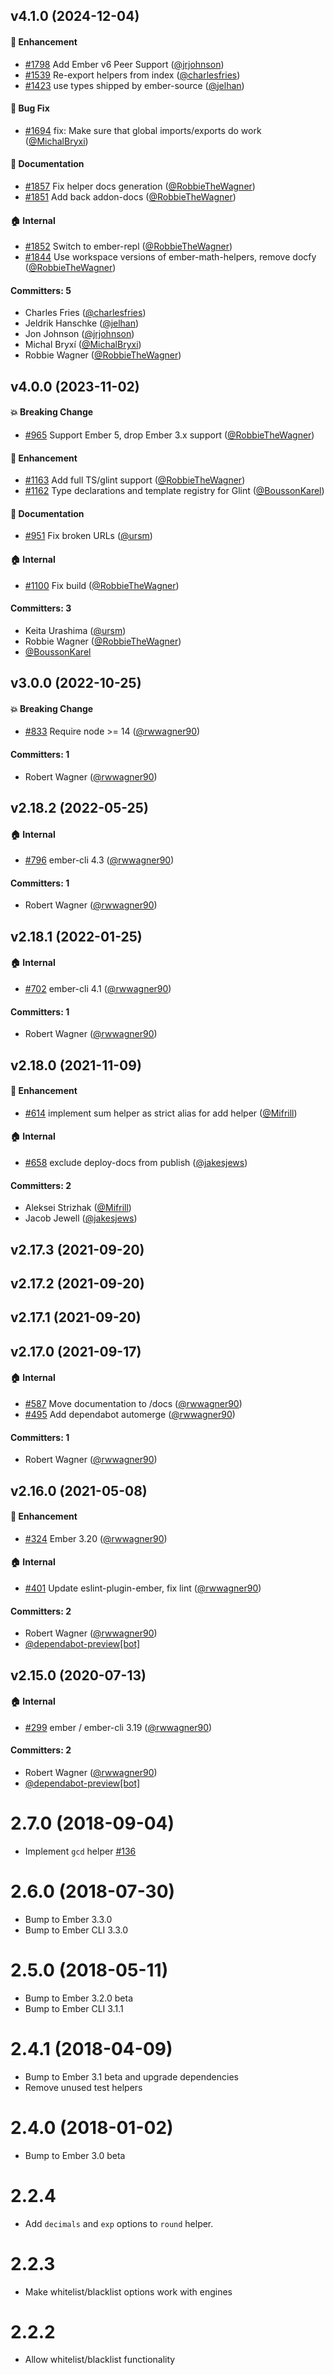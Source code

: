 





## v4.1.0 (2024-12-04)

#### :rocket: Enhancement
* [#1798](https://github.com/RobbieTheWagner/ember-math-helpers/pull/1798) Add Ember v6 Peer Support ([@jrjohnson](https://github.com/jrjohnson))
* [#1539](https://github.com/RobbieTheWagner/ember-math-helpers/pull/1539) Re-export helpers from index ([@charlesfries](https://github.com/charlesfries))
* [#1423](https://github.com/RobbieTheWagner/ember-math-helpers/pull/1423) use types shipped by ember-source ([@jelhan](https://github.com/jelhan))

#### :bug: Bug Fix
* [#1694](https://github.com/RobbieTheWagner/ember-math-helpers/pull/1694) fix: Make sure that global imports/exports do work ([@MichalBryxi](https://github.com/MichalBryxi))

#### :memo: Documentation
* [#1857](https://github.com/RobbieTheWagner/ember-math-helpers/pull/1857) Fix helper docs generation ([@RobbieTheWagner](https://github.com/RobbieTheWagner))
* [#1851](https://github.com/RobbieTheWagner/ember-math-helpers/pull/1851) Add back addon-docs ([@RobbieTheWagner](https://github.com/RobbieTheWagner))

#### :house: Internal
* [#1852](https://github.com/RobbieTheWagner/ember-math-helpers/pull/1852) Switch to ember-repl ([@RobbieTheWagner](https://github.com/RobbieTheWagner))
* [#1844](https://github.com/RobbieTheWagner/ember-math-helpers/pull/1844) Use workspace versions of ember-math-helpers, remove docfy ([@RobbieTheWagner](https://github.com/RobbieTheWagner))

#### Committers: 5
- Charles Fries ([@charlesfries](https://github.com/charlesfries))
- Jeldrik Hanschke ([@jelhan](https://github.com/jelhan))
- Jon Johnson ([@jrjohnson](https://github.com/jrjohnson))
- Michal Bryxí ([@MichalBryxi](https://github.com/MichalBryxi))
- Robbie Wagner ([@RobbieTheWagner](https://github.com/RobbieTheWagner))

## v4.0.0 (2023-11-02)

#### :boom: Breaking Change
* [#965](https://github.com/RobbieTheWagner/ember-math-helpers/pull/965) Support Ember 5, drop Ember 3.x support ([@RobbieTheWagner](https://github.com/RobbieTheWagner))

#### :rocket: Enhancement
* [#1163](https://github.com/RobbieTheWagner/ember-math-helpers/pull/1163) Add full TS/glint support ([@RobbieTheWagner](https://github.com/RobbieTheWagner))
* [#1162](https://github.com/RobbieTheWagner/ember-math-helpers/pull/1162) Type declarations and template registry for Glint ([@BoussonKarel](https://github.com/BoussonKarel))

#### :memo: Documentation
* [#951](https://github.com/RobbieTheWagner/ember-math-helpers/pull/951) Fix broken URLs ([@ursm](https://github.com/ursm))

#### :house: Internal
* [#1100](https://github.com/RobbieTheWagner/ember-math-helpers/pull/1100) Fix build ([@RobbieTheWagner](https://github.com/RobbieTheWagner))

#### Committers: 3
- Keita Urashima ([@ursm](https://github.com/ursm))
- Robbie Wagner ([@RobbieTheWagner](https://github.com/RobbieTheWagner))
- [@BoussonKarel](https://github.com/BoussonKarel)

## v3.0.0 (2022-10-25)

#### :boom: Breaking Change
* [#833](https://github.com/rwwagner90/ember-math-helpers/pull/833) Require node >= 14 ([@rwwagner90](https://github.com/rwwagner90))

#### Committers: 1
- Robert Wagner ([@rwwagner90](https://github.com/rwwagner90))

## v2.18.2 (2022-05-25)

#### :house: Internal
* [#796](https://github.com/rwwagner90/ember-math-helpers/pull/796) ember-cli 4.3 ([@rwwagner90](https://github.com/rwwagner90))

#### Committers: 1
- Robert Wagner ([@rwwagner90](https://github.com/rwwagner90))

## v2.18.1 (2022-01-25)

#### :house: Internal
* [#702](https://github.com/rwwagner90/ember-math-helpers/pull/702) ember-cli 4.1 ([@rwwagner90](https://github.com/rwwagner90))

#### Committers: 1
- Robert Wagner ([@rwwagner90](https://github.com/rwwagner90))

## v2.18.0 (2021-11-09)

#### :rocket: Enhancement
* [#614](https://github.com/rwwagner90/ember-math-helpers/pull/614) implement sum helper as strict alias for add helper ([@Mifrill](https://github.com/Mifrill))

#### :house: Internal
* [#658](https://github.com/rwwagner90/ember-math-helpers/pull/658) exclude deploy-docs from publish ([@jakesjews](https://github.com/jakesjews))

#### Committers: 2
- Aleksei Strizhak ([@Mifrill](https://github.com/Mifrill))
- Jacob Jewell ([@jakesjews](https://github.com/jakesjews))

## v2.17.3 (2021-09-20)

## v2.17.2 (2021-09-20)

## v2.17.1 (2021-09-20)

## v2.17.0 (2021-09-17)

#### :house: Internal
* [#587](https://github.com/rwwagner90/ember-math-helpers/pull/587) Move documentation to /docs ([@rwwagner90](https://github.com/rwwagner90))
* [#495](https://github.com/rwwagner90/ember-math-helpers/pull/495) Add dependabot automerge ([@rwwagner90](https://github.com/rwwagner90))

#### Committers: 1
- Robert Wagner ([@rwwagner90](https://github.com/rwwagner90))

## v2.16.0 (2021-05-08)

#### :rocket: Enhancement
* [#324](https://github.com/rwwagner90/ember-math-helpers/pull/324) Ember 3.20 ([@rwwagner90](https://github.com/rwwagner90))

#### :house: Internal
* [#401](https://github.com/rwwagner90/ember-math-helpers/pull/401) Update eslint-plugin-ember, fix lint ([@rwwagner90](https://github.com/rwwagner90))

#### Committers: 2
- Robert Wagner ([@rwwagner90](https://github.com/rwwagner90))
- [@dependabot-preview[bot]](https://github.com/apps/dependabot-preview)

## v2.15.0 (2020-07-13)

#### :house: Internal
* [#299](https://github.com/rwwagner90/ember-math-helpers/pull/299) ember / ember-cli 3.19 ([@rwwagner90](https://github.com/rwwagner90))

#### Committers: 2
- Robert Wagner ([@rwwagner90](https://github.com/rwwagner90))
- [@dependabot-preview[bot]](https://github.com/apps/dependabot-preview)

# 2.7.0 (2018-09-04)
* Implement `gcd` helper [#136](https://github.com/rwwagner90/ember-math-helpers/pull/136)

# 2.6.0 (2018-07-30)
* Bump to Ember 3.3.0
* Bump to Ember CLI 3.3.0

# 2.5.0 (2018-05-11)
* Bump to Ember 3.2.0 beta
* Bump to Ember CLI 3.1.1

# 2.4.1 (2018-04-09)
* Bump to Ember 3.1 beta and upgrade dependencies
* Remove unused test helpers 

# 2.4.0 (2018-01-02)
* Bump to Ember 3.0 beta

# 2.2.4
* Add `decimals` and `exp` options to `round` helper.

# 2.2.3
* Make whitelist/blacklist options work with engines

# 2.2.2
* Allow whitelist/blacklist functionality
